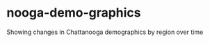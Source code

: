 nooga-demo-graphics
===================

Showing changes in Chattanooga demographics by region over time
